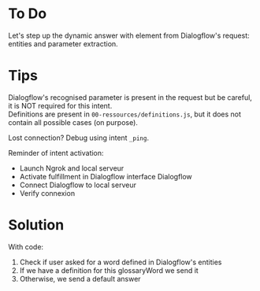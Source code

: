 # To Do
Let's step up the dynamic answer with element from Dialogflow's request: entities and parameter extraction.  

# Tips
Dialogflow's recognised parameter is present in the request but be careful, it is NOT required for this intent.   
Definitions are present in `00-ressources/definitions.js`, but it does not contain all possible cases (on purpose).   

Lost connection? Debug using intent `_ping`.

Reminder of intent activation:
- Launch Ngrok and local serveur
- Activate fulfillment in Dialogflow interface Dialogflow
- Connect Dialogflow to local serveur
- Verify connexion

# Solution
With code:
1. Check if user asked for a word defined in Dialogflow's entities
2. If we have a definition for this glossaryWord we send it
3. Otherwise, we send a default answer
